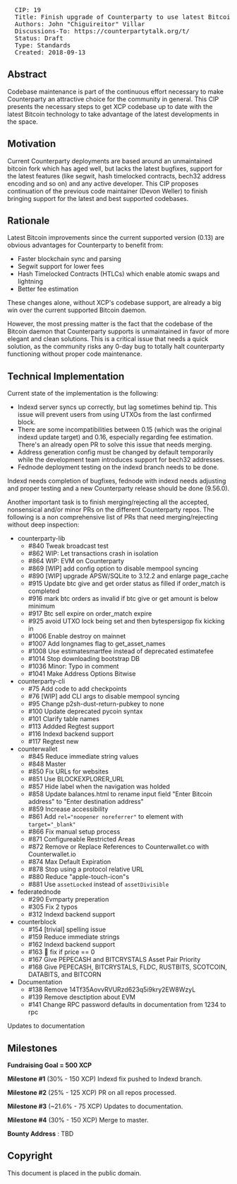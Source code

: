 <pre>
  CIP: 19
  Title: Finish upgrade of Counterparty to use latest Bitcoin and Indexd
  Authors: John "Chiguireitor" Villar
  Discussions-To: https://counterpartytalk.org/t/
  Status: Draft
  Type: Standards
  Created: 2018-09-13
</pre>

## Abstract ##

Codebase maintenance is part of the continuous effort necessary to make
Counterparty an attractive choice for the community in general. This CIP
presents the necessary steps to get XCP codebase up to date with the latest
Bitcoin technology to take advantage of the latest developments in the space.

## Motivation ##

Current Counterparty deployments are based around an unmaintained bitcoin fork
which has aged well, but lacks the latest bugfixes, support for the latest
features (like segwit, hash timelocked contracts, bech32 address encoding and
so on) and any active developer. This CIP proposes continuation of the previous
code maintainer (Devon Weller) to finish bringing support for the latest and
best supported codebases.

## Rationale ##

Latest Bitcoin improvements since the current supported version (0.13) are
obvious advantages for Counterparty to benefit from:

 * Faster blockchain sync and parsing
 * Segwit support for lower fees
 * Hash Timelocked Contracts (HTLCs) which enable atomic swaps and lightning
 * Better fee estimation

These changes alone, without XCP's codebase support, are already a big win over
the current supported Bitcoin daemon.

However, the most pressing matter is the fact that the codebase of the Bitcoin
daemon that Counterparty supports is unmaintained in favor of more elegant and
clean solutions. This is a critical issue that needs a quick solution, as the
community risks any 0-day bug to totally halt counterparty functioning without
proper code maintenance.

## Technical Implementation ##

Current state of the implementation is the following:

 * Indexd server syncs up correctly, but lag sometimes behind tip. This issue
   will prevent users from using UTXOs from the last confirmed block.
 * There are some incompatibilities between 0.15 (which was the original indexd
   update target) and 0.16, especially regarding fee estimation. There's an
   already open PR to solve this issue that needs merging.
 * Address generation config must be changed by default temporarily while the
   development team introduces support for bech32 addresses.
 * Fednode deployment testing on the indexd branch needs to be done.

Indexd needs completion of bugfixes, fednode with indexd needs adjusting and
proper testing and a new Counterparty release should be done (9.56.0).

Another important task is to finish merging/rejecting all the accepted,
nonsensical and/or minor PRs on the different Counterparty repos. The following
is a non comprehensive list of PRs that need merging/rejecting without deep
inspection:

 * counterparty-lib
   - #840 Tweak broadcast test
   - #862 WIP: Let transactions crash in isolation
   - #864 WIP: EVM on Counterparty
   - #869 [WIP] add config option to disable mempool syncing
   - #890 [WIP] upgrade APSW/SQLite to 3.12.2 and enlarge page_cache
   - #915 Update btc give and get order status as filled if order_match is
  completed
   - #916 mark btc orders as invalid if btc give or get amount is below minimum
   - #917 Btc sell expire on order_match expire
   - #925 avoid UTXO lock being set and then bytespersigop fix kicking in
   - #1006 Enable destroy on mainnet
   - #1007 Add longnames flag to get_asset_names
   - #1008 Use estimatesmartfee instead of deprecated estimatefee
   - #1014 Stop downloading bootstrap DB
   - #1036 Minor: Typo in comment
   - #1041 Make Address Options Bitwise
 * counterparty-cli
   - #75 Add code to add checkpoints
   - #76 [WIP] add CLI args to disable mempool syncing
   - #95 Change p2sh-dust-return-pubkey to none
   - #100 Update deprecated pycoin syntax
   - #101 Clarify table names
   - #113 Addded Regtest support
   - #116 Indexd backend support
   - #117 Regtest new
 * counterwallet
   - #845 Reduce immediate string values
   - #848 Master
   - #850 Fix URLs for websites
   - #851 Use BLOCKEXPLORER_URL
   - #857 Hide label when the navigation was holded
   - #858 Update balances.html to rename input field "Enter Bitcoin address" to
  "Enter destination address"
   - #859 Increase accessibility
   - #861 Add `rel="noopener noreferrer"` to <a> element with `target="_blank"`
   - #866 Fix manual setup process
   - #871 Configureable Restricted Areas
   - #872 Remove or Replace References to Counterwallet.co with Counterwallet.io
   - #874 Max Default Expiration
   - #878 Stop using a protocol relative URL
   - #880 Reduce "apple-touch-icon"s
   - #881 Use `assetLocked` instead of `assetDivisible`
 * federatednode
   - #290 Evmparty preperation
   - #305 Fix 2 typos
   - #312 Indexd backend support
 * counterblock
   - #154 [trivial] spelling issue
   - #159 Reduce immediate strings
   - #162 Indexd backend support
   - #163 :bug: fix if price == 0
   - #167 Give PEPECASH and BITCRYSTALS Asset Pair Priority
   - #168 Give PEPECASH, BITCRYSTALS, FLDC, RUSTBITS, SCOTCOIN, DATABITS, and
  BITCORN
 * Documentation
   - #138 Remove 14Tf35AovvRVURzd623q5i9kry2EW8WzyL
   - #139 Remove desctiption about EVM
   - #141 Change RPC password defaults in documentation from 1234 to rpc

Updates to documentation

## Milestones ##

**Fundraising Goal = 500 XCP**

**Milestone #1** (30% - 150 XCP)
Indexd fix pushed to Indexd branch.

**Milestone #2** (25% - 125 XCP)
PR on all repos processed.

**Milestone #3** (~21.6% - 75 XCP)
Updates to documentation.

**Milestone #4** (30% - 150 XCP)
Merge to master.

**Bounty Address** : TBD

## Copyright ##

This document is placed in the public domain.
